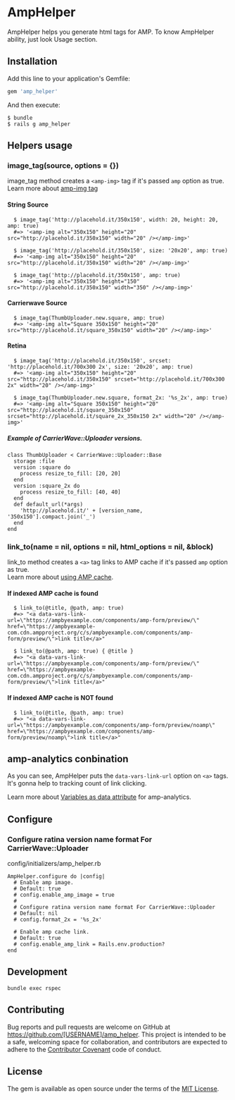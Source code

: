 # AmpHelper

AmpHelper helps you generate html tags for AMP.
To know AmpHelper ability, just look Usage section.

## Installation

Add this line to your application's Gemfile:

```ruby
gem 'amp_helper'
```

And then execute:

    $ bundle
    $ rails g amp_helper

## Helpers usage

### image_tag(source, options = {})

image_tag method creates a `<amp-img>` tag if it's passed `amp` option as true.  
Learn more about [amp-img tag](https://ampbyexample.com/components/amp-img/)

#### String Source

      $ image_tag('http://placehold.it/350x150', width: 20, height: 20, amp: true)
      #=> '<amp-img alt="350x150" height="20" src="http://placehold.it/350x150" width="20" /></amp-img>'

      $ image_tag('http://placehold.it/350x150', size: '20x20', amp: true)
      #=> '<amp-img alt="350x150" height="20" src="http://placehold.it/350x150" width="20" /></amp-img>'

      $ image_tag('http://placehold.it/350x150', amp: true)
      #=> '<amp-img alt="350x150" height="150" src="http://placehold.it/350x150" width="350" /></amp-img>'

#### Carrierwave Source

      $ image_tag(ThumbUploader.new.square, amp: true)
      #=> '<amp-img alt="Square 350x150" height="20" src="http://placehold.it/square_350x150" width="20" /></amp-img>'

#### Retina

      $ image_tag('http://placehold.it/350x150', srcset: 'http://placehold.it/700x300 2x', size: '20x20', amp: true)
      #=> '<amp-img alt="350x150" height="20" src="http://placehold.it/350x150" srcset="http://placehold.it/700x300 2x" width="20" /></amp-img>'

      $ image_tag(ThumbUploader.new.square, format_2x: '%s_2x', amp: true)
      #=> '<amp-img alt="Square 350x150" height="20" src="http://placehold.it/square_350x150" srcset="http://placehold.it/square_2x_350x150 2x" width="20" /></amp-img>'


##### Example of CarrierWave::Uploader versions.

    class ThumbUploader < CarrierWave::Uploader::Base
      storage :file
      version :square do
        process resize_to_fill: [20, 20]
      end
      version :square_2x do
        process resize_to_fill: [40, 40]
      end
      def default_url(*args)
        'http://placehold.it/' + [version_name, '350x150'].compact.join('_')
      end
    end

### link_to(name = nil, options = nil, html_options = nil, &block)

link_to method creates a `<a>` tag links to AMP cache if it's passed `amp` option as true.  
Learn more about [using AMP cache](https://ampbyexample.com/advanced/using_the_google_amp_cache/).

#### If indexed AMP cache is found

      $ link_to(@title, @path, amp: true)
      #=> "<a data-vars-link-url=\"https://ampbyexample.com/components/amp-form/preview/\" href=\"https://ampbyexample-com.cdn.ampproject.org/c/s/ampbyexample.com/components/amp-form/preview/\">link title</a>"

      $ link_to(@path, amp: true) { @title }
      #=> "<a data-vars-link-url=\"https://ampbyexample.com/components/amp-form/preview/\" href=\"https://ampbyexample-com.cdn.ampproject.org/c/s/ampbyexample.com/components/amp-form/preview/\">link title</a>"


#### If indexed AMP cache is **NOT** found

      $ link_to(@title, @path, amp: true)
      #=> "<a data-vars-link-url=\"https://ampbyexample.com/components/amp-form/preview/noamp\" href=\"https://ampbyexample.com/components/amp-form/preview/noamp\">link title</a>"

## amp-analytics conbination

As you can see, AmpHelper puts the `data-vars-link-url` option on `<a>` tags.
It's gonna help to tracking count of link clicking.

Learn more about [Variables as data attribute](https://github.com/ampproject/amphtml/blob/master/extensions/amp-analytics/analytics-vars.md#variables-as-data-attribute) for amp-analytics.

## Configure

### Configure ratina version name format For CarrierWave::Uploader

config/initializers/amp_helper.rb

    AmpHelper.configure do |config|
      # Enable amp image.
      # Default: true
      # config.enable_amp_image = true
      #
      # Configure ratina version name format For CarrierWave::Uploader
      # Default: nil
      # config.format_2x = '%s_2x'

      # Enable amp cache link.
      # Default: true
      # config.enable_amp_link = Rails.env.production?
    end

## Development

    bundle exec rspec

## Contributing

Bug reports and pull requests are welcome on GitHub at https://github.com/[USERNAME]/amp_helper. This project is intended to be a safe, welcoming space for collaboration, and contributors are expected to adhere to the [Contributor Covenant](http://contributor-covenant.org) code of conduct.


## License

The gem is available as open source under the terms of the [MIT License](http://opensource.org/licenses/MIT).
